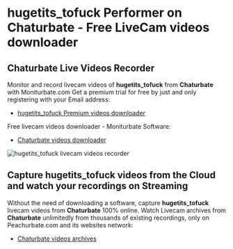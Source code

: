 # hugetits_tofuck Performer on Chaturbate - Free LiveCam videos downloader

## Chaturbate Live Videos Recorder

Monitor and record livecam videos of **hugetits_tofuck** from **Chaturbate** with Moniturbate.com
Get a premium trial for free by just and only registering with your Email address:
* [hugetits_tofuck Premium videos downloader](https://moniturbate.com/request-demo-licence-key.html)

Free livecam videos downloader - Moniturbate Software:
* [Chaturbate videos downloader](https://moniturbate.com/moniturbate-download-software.html)

![hugetits_tofuck livecam videos recorder](https://peachurnet.com/templates/moniturbate-software.png)


## Capture hugetits_tofuck videos from the Cloud and watch your recordings on Streaming

Without the need of downloading a software, capture **hugetits_tofuck** livecam videos from **Chaturbate** 100% online.
Watch Livecam archives from **Chaturbate** unlimitedly from thousands of existing recordings, only on Peachurbate.com and its websites network:
* [Chaturbate videos archives](https://peachurnet.com/)